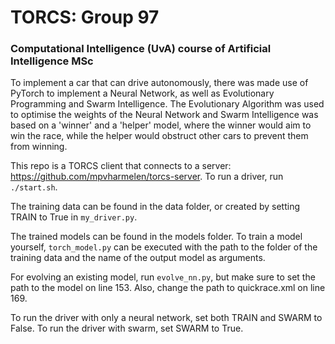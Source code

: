 # TORCS: Group 97
### Computational Intelligence (UvA) course of Artificial Intelligence MSc

To implement a car that can drive autonomously, there was made use of PyTorch to implement a Neural Network, as well as Evolutionary Programming and Swarm Intelligence. The Evolutionary Algorithm was used to optimise the weights of the Neural Network and Swarm Intelligence was based on a 'winner' and a 'helper' model, where the winner would aim to win the race, while the helper would obstruct other cars to prevent them from winning. 

This repo is a TORCS client that connects to a server: https://github.com/mpvharmelen/torcs-server. To run a driver, run `./start.sh`.

The training data can be found in the data folder, or created by setting TRAIN to True in `my_driver.py`.

The trained models can be found in the models folder. To train a model yourself, `torch_model.py` can be executed with the path to the folder of the training data and the name of the output model as arguments.

For evolving an existing model, run `evolve_nn.py`, but make sure to set the path to the model on line 153. Also, change the path to quickrace.xml on line 169.

To run the driver with only a neural network, set both TRAIN and SWARM to False. To run the driver with swarm, set SWARM to True.

